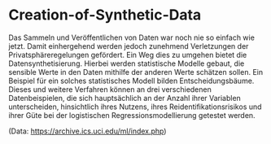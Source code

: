 # Creation-of-Synthetic-Data

 Das Sammeln und Veröffentlichen von Daten war noch nie so einfach wie jetzt. Damit
 einhergehend werden jedoch zunehmend Verletzungen der Privatsphäreregelungen gefördert. 
 Ein Weg dies zu umgehen bietet die Datensynthetisierung. Hierbei werden statistische Modelle gebaut, 
 die sensible Werte in den Daten mithilfe der anderen Werte schätzen sollen. 
 Ein Beispiel für ein solches statistisches Modell bilden Entscheidungsbäume. 
 Dieses und weitere Verfahren können an drei verschiedenen Datenbeispielen, 
 die sich hauptsächlich an der Anzahl ihrer Variablen unterscheiden, hinsichtlich ihres
 Nutzens, ihres Reidentifikationsrisikos und ihrer Güte bei der logistischen Regressionsmodellierung getestet werden.

(Data: https://archive.ics.uci.edu/ml/index.php)
